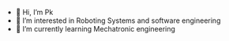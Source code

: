 - 👋 Hi, I’m Pk
- 👀 I’m interested in Roboting Systems and software engineering 
- 🌱 I’m currently learning Mechatronic engineering

